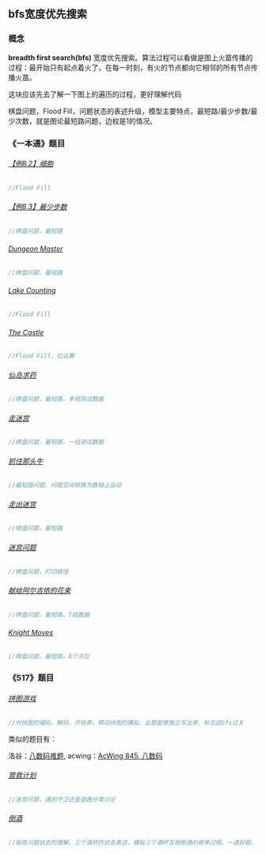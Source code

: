 ## bfs宽度优先搜索

### 概念

**breadth first search(bfs)** 宽度优先搜索。算法过程可以看做是图上火苗传播的过程：最开始只有起点着火了，在每一时刻，有火的节点都向它相邻的所有节点传播火苗。

这块应该先去了解一下图上的遍历的过程，更好理解代码

棋盘问题，Flood Fill，问题状态的表述升级，模型主要特点，最短路/最少步数/最少次数，就是图论最短路问题，边权是1的情况。



### 《一本通》题目

###### [【例8.2】细胞](http://ybt.ssoier.cn:8088/problem_show.php?pid=1329)

```cpp
//Flood Fill
```

###### [【例8.3】最少步数](http://ybt.ssoier.cn:8088/problem_show.php?pid=1330)

```cpp
//棋盘问题，最短路
```

###### [Dungeon Master](http://ybt.ssoier.cn:8088/problem_show.php?pid=1248)

```cpp
//棋盘问题，最短路
```

###### [Lake Counting](http://ybt.ssoier.cn:8088/problem_show.php?pid=1249)

```cpp
//Flood Fill
```

###### [ The Castle](http://ybt.ssoier.cn:8088/problem_show.php?pid=1250)

```cpp
//Flood Fill，位运算
```

###### [仙岛求药](http://ybt.ssoier.cn:8088/problem_show.php?pid=1251)

```cpp
//棋盘问题，最短路，多组测试数据
```

###### [走迷宫](http://ybt.ssoier.cn:8088/problem_show.php?pid=1252)

```cpp
//棋盘问题，最短路，一组测试数据
```

###### [ 抓住那头牛](http://ybt.ssoier.cn:8088/problem_show.php?pid=1253)

```cpp
//最短路问题，问题空间转换为数轴上运动
```

###### [走出迷宫](http://ybt.ssoier.cn:8088/problem_show.php?pid=1254)

```cpp
//棋盘问题，最短路
```

###### [迷宫问题](http://ybt.ssoier.cn:8088/problem_show.php?pid=1255)

```cpp
//棋盘问题，打印路径
```

###### [献给阿尔吉侬的花束](http://ybt.ssoier.cn:8088/problem_show.php?pid=1256)

```cpp
//棋盘问题，最短路，T组数据
```

###### [Knight Moves](http://ybt.ssoier.cn:8088/problem_show.php?pid=1257)

```cpp
//棋盘问题，最短路，8个方位
```

### 《517》题目

###### [拼图游戏](https://517coding.com/p/3710)

```cpp
//对拼图的编码，解码，开哈希，移动拼图的模拟。此题能够独立写出来，标志这bfs过关
```

类似的题目有：

洛谷：[八数码难题](https://www.luogu.com.cn/problem/P1379), acwing：[AcWing 845. 八数码](https://www.acwing.com/problem/content/847/)

###### [营救计划](https://517coding.com/p/3730)

```cpp
//迷宫问题，遇到守卫还是道路分类讨论
```

###### [倒酒](https://517coding.com/p/3740)

```cpp
//锻炼问题状态的理解，三个酒杯的状态表述，模拟三个酒杯互相倒酒的枚举过程。一道好题。
```